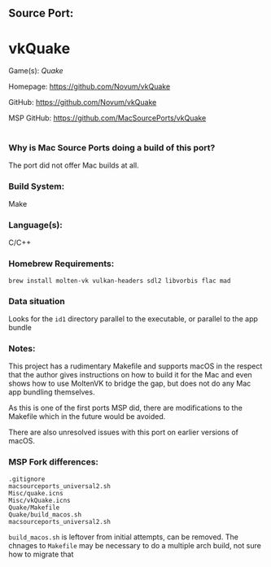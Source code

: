 ## Source Port:
# vkQuake

Game(s): *Quake*

Homepage: https://github.com/Novum/vkQuake

GitHub: https://github.com/Novum/vkQuake

MSP GitHub: https://github.com/MacSourcePorts/vkQuake

#
### Why is Mac Source Ports doing a build of this port?
The port did not offer Mac builds at all.

### Build System: 
Make

### Language(s):
C/C++

### Homebrew Requirements:

```
brew install molten-vk vulkan-headers sdl2 libvorbis flac mad
```
### Data situation
Looks for the `id1` directory parallel to the executable, or parallel to the app bundle

### Notes:
This project has a rudimentary Makefile and supports macOS in the respect that the author gives instructions on how to build it for the Mac and even shows how to use MoltenVK to bridge the gap, but does not do any Mac app bundling themselves. 

As this is one of the first ports MSP did, there are modifications to the Makefile which in the future would be avoided. 

There are also unresolved issues with this port on earlier versions of macOS.

### MSP Fork differences:
```
.gitignore
macsourceports_universal2.sh
Misc/quake.icns
Misc/vkQuake.icns
Quake/Makefile
Quake/build_macos.sh
macsourceports_universal2.sh
```

`build_macos.sh` is leftover from initial attempts, can be removed. The chnages to `Makefile` may be necessary to do a multiple arch build, not sure how to migrate that